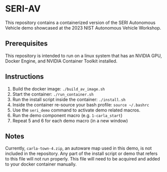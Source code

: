 # SERI-AV

This repository contains a containerized version of the SERI Autonomous Vehicle demo showcased at the 2023 NIST Autonomous Vehicle Workshop.

## Prerequisites
This repository is intended to run on a linux system that has an NVIDIA GPU, Docker Engine, and NVIDIA Container Toolkit installed.

## Instructions

1. Build the docker image: `./build_av_image.sh`
2. Start the container: `./run_container.sh`
3. Run the install script inside the container: `./install.sh`
4. Inside the container re-source your bash profile: `source ~/.bashrc`
5. Use the `seri_demo` command to activate demo related macros.
6. Run the demo component macro (e.g. `1-carla_start`)
7. Repeat 5 and 6 for each demo macro (in a new window)

## Notes
Currently, `carla-town-4.zip`, an autoware map used in this demo, is not included in the repository.
Any part of the install script or demo that refers to this file will not run properly. This file will need to be acquired and added to your docker container manually.
